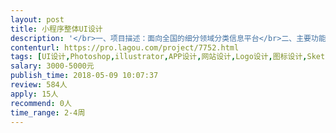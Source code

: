 ```yaml
---                
layout: post       
title: 小程序整体UI设计           
description: '</br>一、项目描述：面向全国的细分领域分类信息平台</br>二、主要功能点：发布信息、商家入驻、个人中心</br>三、可参考产品：58同城、吴川微同城、昭阳生活圈、临海同城圈[都是小程序]</br>四、人员需求：页面大概40-50个左右，因为需求还需要整理，时间上也比较赶，所以需要产品经理辅助整理原型图、UI设计师2-3个的团队。</br>参考的案例比较多，但是我们的需求肯定是要有自己的风格。</br>'     
contenturl: https://pro.lagou.com/project/7752.html      
tags: [UI设计,Photoshop,illustrator,APP设计,网站设计,Logo设计,图标设计,Sketch]            
salary: 3000-5000元          
publish_time: 2018-05-09 10:07:37         
review: 584人                   
apply: 15人                   
recommend: 0人                   
time_range: 2-4周              
---                 
```

